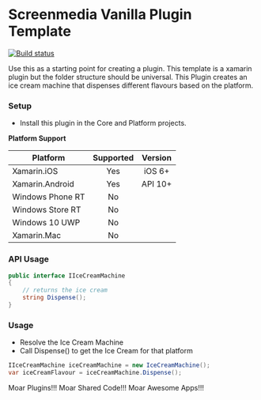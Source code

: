 # Screenmedia Vanilla Plugin Template
[![Build status](https://ci.appveyor.com/api/projects/status/sm6gh19tqem85i93?svg=true)](https://ci.appveyor.com/project/Screenmedia/plugin-vanilla)

Use this as a starting point for creating a plugin. This template is a xamarin plugin but the folder structure should be universal. This Plugin creates an ice cream machine that dispenses different flavours based on the platform.

### Setup
* Install this plugin in the Core and Platform projects.

**Platform Support**

|Platform|Supported|Version|
| ------------------- | :-----------: | :------------------: |
|Xamarin.iOS|Yes|iOS 6+|
|Xamarin.Android|Yes|API 10+|
|Windows Phone RT|No||
|Windows Store RT|No||
|Windows 10 UWP|No||
|Xamarin.Mac|No||


### API Usage
```csharp
public interface IIceCreamMachine
{
	// returns the ice cream
	string Dispense();
}
```

### Usage
* Resolve the Ice Cream Machine
* Call Dispense() to get the Ice Cream for that platform
```csharp
IIceCreamMachine iceCreamMachine = new IceCreamMachine();
var iceCreamFlavour = iceCreamMachine.Dispense();
```


Moar Plugins!!!
Moar Shared Code!!!
Moar Awesome Apps!!!
